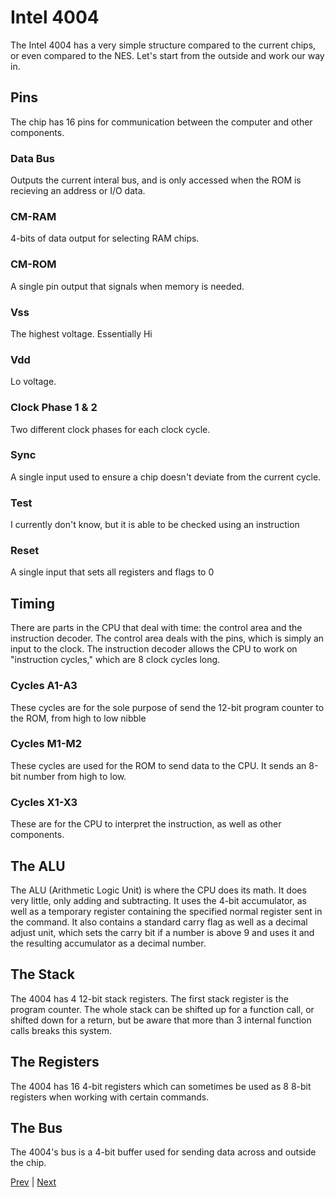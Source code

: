 # Intel 4004
The Intel 4004 has a very simple structure compared to the current chips, or even compared to the NES. Let's start from the outside and work our way in.
## Pins
The chip has 16 pins for communication between the computer and other components.
### Data Bus
Outputs the current interal bus, and is only accessed when the ROM is recieving an address or I/O data.
### CM-RAM
4-bits of data output for selecting RAM chips.
### CM-ROM
A single pin output that signals when memory is needed.
### Vss
The highest voltage. Essentially Hi
### Vdd
Lo voltage.
### Clock Phase 1 & 2
Two different clock phases for each clock cycle.
### Sync
A single input used to ensure a chip doesn't deviate from the current cycle.
### Test
I currently don't know, but it is able to be checked using an instruction
### Reset
A single input that sets all registers and flags to 0
## Timing
There are parts in the CPU that deal with time: the control area and the instruction decoder. The control area deals with the pins, which is simply an input to the clock. The instruction decoder allows the CPU to work on "instruction cycles," which are 8 clock cycles long.
### Cycles A1-A3
These cycles are for the sole purpose of send the 12-bit program counter to the ROM, from high to low nibble
### Cycles M1-M2
These cycles are used for the ROM to send data to the CPU. It sends an 8-bit number from high to low.
### Cycles X1-X3
These are for the CPU to interpret the instruction, as well as other components.
## The ALU
The ALU (Arithmetic Logic Unit) is where the CPU does its math. It does very little, only adding and subtracting. It uses the 4-bit accumulator, as well as a temporary register containing the specified normal register sent in the command. It also contains a standard carry flag as well as a decimal adjust unit, which sets the carry bit if a number is above 9 and uses it and the resulting accumulator as a decimal number.
## The Stack
The 4004 has 4 12-bit stack registers. The first stack register is the program counter. The whole stack can be shifted up for a function call, or shifted down for a return, but be aware that more than 3 internal function calls breaks this system.
## The Registers
The 4004 has 16 4-bit registers which can sometimes be used as 8 8-bit registers when working with certain commands.
## The Bus
The 4004's bus is a 4-bit buffer used for sending data across and outside the chip.

[Prev](1_Getting-Started.md) | [Next](3_Intel-4001.md)